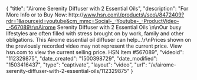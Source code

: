{
    "title": "Airome Serenity Diffuser with 2 Essential Oils",
    "description": "For More Info or to Buy Now: http:\/\/www.hsn.com\/products\/seo\/8472409?rdr=1&sourceid=youtube&cm_mmc=Social-_-Youtube-_-ProductVideo-_-567089\r\nAirome Serenity Diffuser with 2 Essential Oils \n\nOur busy lifestyles are often filled with stress brought on by work, family and other obligations. This Airome essential oil diffuser can help...\r\nPrices shown on the previously recorded video may not represent the current price.  View hsn.com to view the current selling price. HSN Item #567089",
    "videoid": "112329875",
    "date_created": "1500398729",
    "date_modified": "1503416437",
    "type": "captivate",
    "layout": "video",
    "url": "\/v\/airome-serenity-diffuser-with-2-essential-oils\/112329875"
}